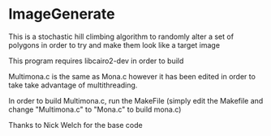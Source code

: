 # ImageGenerate
This is a stochastic hill climbing algorithm to randomly alter a set of polygons in order to try and make them look like a target image

This program requires libcairo2-dev in order to build

Multimona.c is the same as Mona.c however it has been edited in order to take take advantage of multithreading.

In order to build Multimona.c, run the MakeFile (simply edit the Makefile and change "Multimona.c" to "Mona.c" to build mona.c)

Thanks to Nick Welch for the base code
